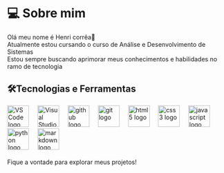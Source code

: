 <h1 align="left">
  💻 Sobre mim
</h1>
<p align="left">
Olá meu nome é Henri corrêa👋<br>
Atualmente estou cursando o curso de Análise e Desenvolvimento de Sistemas<br>
Estou sempre buscando aprimorar meus conhecimentos e habilidades no ramo de tecnologia
</p>
<h2 align="left">
  🛠️Tecnologias e Ferramentas
</h2>
<div align="left">
  <img src="https://cdn.jsdelivr.net/gh/devicons/devicon@latest/icons/vscode/vscode-original.svg" height="50" alt="VS Code logo"  />
  <img width="12" />
  <img src="https://cdn.jsdelivr.net/gh/devicons/devicon@latest/icons/visualstudio/visualstudio-original.svg" height="50" alt="Visual Studio logo"  />
  <img width="12" />
  <img src="https://cdn.jsdelivr.net/gh/devicons/devicon/icons/github/github-original.svg" height="50" alt="github logo"  />
  <img width="12" />
  <img src="https://cdn.jsdelivr.net/gh/devicons/devicon/icons/git/git-original.svg" height="50" alt="git logo"  />
  <img width="12" />
  <img src="https://cdn.jsdelivr.net/gh/devicons/devicon/icons/html5/html5-original.svg" height="50" alt="html5 logo"  />
  <img width="12" />
  <img src="https://cdn.jsdelivr.net/gh/devicons/devicon/icons/css3/css3-plain.svg" height="50" alt="css3 logo"  />
  <img width="12" />
  <img src="https://cdn.jsdelivr.net/gh/devicons/devicon/icons/javascript/javascript-original.svg" height="50" alt="javascript logo"  />
  <img width="12" />
  <img src="https://cdn.jsdelivr.net/gh/devicons/devicon@latest/icons/python/python-original.svg" height="50" alt="python logo"  />
  <img width="12" />
  <img src="https://cdn.jsdelivr.net/gh/devicons/devicon@latest/icons/markdown/markdown-original.svg" height="50" alt="markdown logo"  />
  <img width="12" />
</div>
<br>
Fique a vontade para explorar meus projetos!

